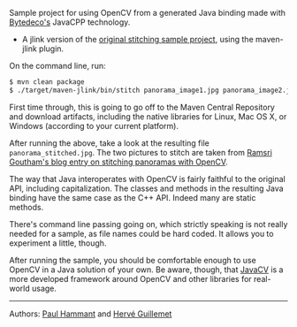 Sample project for using OpenCV from a generated Java binding made with [Bytedeco's](http://bytedeco.org/) JavaCPP technology.
 * A jlink version of the [original stitching sample project](../opencv-stitching), using the maven-jlink plugin.

On the command line, run:

```bash
$ mvn clean package 
$ ./target/maven-jlink/bin/stitch panorama_image1.jpg panorama_image2.jpg --output panorama_stitched.jpg
```

First time through, this is going to go off to the Maven Central Repository and download artifacts, including the native libraries for Linux, Mac OS X, or Windows (according to your current platform). 

After running the above, take a look at the resulting file `panorama_stitched.jpg`. The two pictures to stitch are taken from [Ramsri Goutham's blog entry on stitching panoramas with OpenCV](http://ramsrigoutham.com/2012/11/22/panorama-image-stitching-in-opencv).

The way that Java interoperates with OpenCV is fairly faithful to the original API, including capitalization. The classes and methods in the resulting Java binding have the same case as the C++ API. Indeed many are static methods.

There's command line passing going on, which strictly speaking is not really needed for a sample, as file names could be hard coded. It allows you to experiment a little, though.

After running the sample, you should be comfortable enough to use OpenCV in a Java solution of your own. Be aware, though, that [JavaCV](https://github.com/bytedeco/javacv) is a more developed framework around OpenCV and other libraries for real-world usage.

----
Authors: [Paul Hammant](https://github.com/paul-hammant/) and [Hervé Guillemet](https://github.com/HGuillemet)
